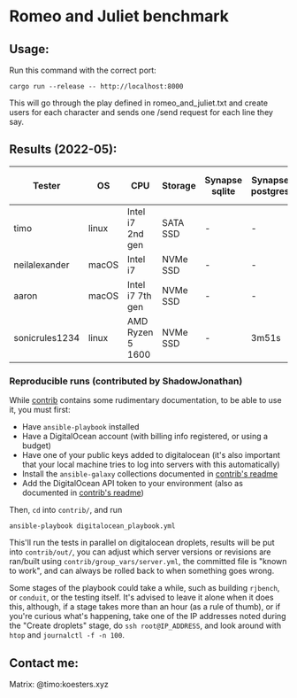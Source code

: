 # Romeo and Juliet benchmark

## Usage:

Run this command with the correct port:

```
cargo run --release -- http://localhost:8000
```

This will go through the play defined in romeo_and_juliet.txt and create users
for each character and sends one /send request for each line they say.


## Results (2022-05):


| Tester              | OS                  | CPU                 | Storage             | Synapse sqlite      | Synapse postgres    | Dendrite sqlite     | Dendrite postgres   | Conduit sqlite      | Conduit heed (LMDB) | Conduit rocksdb     | Additional Notes    |
| ------------------- | ------------------- | ------------------- | ------------------- | ------------------- | ------------------- | ------------------- | ------------------- | ------------------- | ------------------- | ------------------- | ------------------- |
| timo                | linux               | Intel i7 2nd gen    | SATA SSD            | -                   | -                   | 8m24s               | 3m54s               | 2m13s               | 1m24s               | -                   | -                   |
| neilalexander       | macOS               | Intel i7            | NVMe SSD            | -                   | -                   | 0m57s               | -                   | -                   | -                   | -                   | -                   |
| aaron               | macOS               | Intel i7 7th gen    | NVMe SSD            | -                   | -                   | 0m51s               | -                   | 0m28s               | -                   | -                   | -                   |
| sonicrules1234      | linux               | AMD Ryzen 5 1600    | NVMe SSD            | -                   | 3m51s               | -                   | 3m42s               | -                   | -                   | 0m42s               | Tests were done on a CoW filesystem |


### Reproducible runs (contributed by ShadowJonathan)

While [contrib](contrib/README.md) contains some rudimentary documentation, to be able to use it, you must first:
 - Have `ansible-playbook` installed
 - Have a DigitalOcean account (with billing info registered, or using a budget)
 - Have one of your public keys added to digitalocean (it's also important that your local machine tries to log into servers with this automatically)
 - Install the `ansible-galaxy` collections documented in [contrib's readme](contrib/README.md)
 - Add the DigitalOcean API token to your environment (also as documented in [contrib's readme](contrib/README.md))

Then, `cd` into `contrib/`, and run
```
ansible-playbook digitalocean_playbook.yml
```

This'll run the tests in parallel on digitalocean droplets, results will be put into `contrib/out/`,
you can adjust which server versions or revisions are ran/built using `contrib/group_vars/server.yml`,
the committed file is "known to work", and can always be rolled back to when something goes wrong.

Some stages of the playbook could take a while, such as building `rjbench`, or `conduit`, or the testing itself.
It's advised to leave it alone when it does this, although, if a stage takes more than an hour (as a rule of thumb),
or if you're curious what's happening, take one of the IP addresses noted during the "Create droplets" stage, do `ssh root@IP_ADDRESS`,
and look around with `htop` and `journalctl -f -n 100`.


## Contact me:

Matrix: @timo:koesters.xyz
